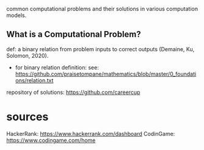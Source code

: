 common computational problems and their solutions in various computation models.

## What is a Computational Problem?
def: a binary relation from problem inputs to correct outputs (Demaine, Ku, Solomon, 2020). <br>
- for binary relation definition:
    see: https://github.com/praisetompane/mathematics/blob/master/0_foundations/relation.txt
        
repository of solutions: https://github.com/careercup

# sources  
HackerRank: https://www.hackerrank.com/dashboard
CodinGame: https://www.codingame.com/home
